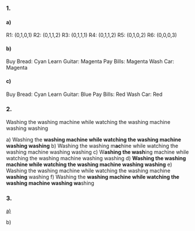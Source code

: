 ### 1.

#### a)

R1: (0,1,0,1)
R2: (0,1,1,2)
R3: (0,1,1,1)
R4: (0,1,1,2)
R5: (0,1,0,2)
R6: (0,0,0,3)

#### b)

Buy Bread: Cyan
Learn Guitar: Magenta
Pay Bills: Magenta
Wash Car: Magenta

#### c)

Buy Bread: Cyan
Learn Guitar: Blue
Pay Bills: Red
Wash Car: Red

### 2.

Washing the washing machine while watching the washing machine washing washing

a) Washing the **washing machine while watching the washing machine washing washing**
b) Washing the washing m**ac**hine while watching the washing machine washing washing
c) W**ashing the wash**ing machine while watching the washing machine washing washing
d) **Washing the washing machine while watching the washing machine washing washing**
e) Washing the washing machine while watching the washing machine **washing** washing
f) Washing the **washing machine while watching the washing machine washing wa**shing

### 3.

[a)](./part_2_ex3.js)

b)